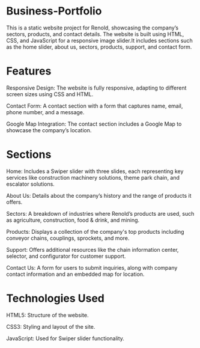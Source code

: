 # Business-Portfolio

This is a static website project for Renold, showcasing the company’s sectors, products, and contact details. The website is built using HTML, CSS, and  JavaScript for a responsive image slider.It includes sections such as the home slider, about us, sectors, products, support, and contact form.

# Features

Responsive Design: The website is fully responsive, adapting to different screen sizes using CSS and HTML.

Contact Form: A contact section with a form that captures name, email, phone number, and a message.

Google Map Integration: The contact section includes a Google Map to showcase the company’s location.

# Sections

Home: Includes a Swiper slider with three slides, each representing key services like construction machinery solutions, theme park chain, and escalator solutions.

About Us: Details about the company’s history and the range of products it offers.

Sectors: A breakdown of industries where Renold’s products are used, such as agriculture, construction, food & drink, and mining.

Products: Displays a collection of the company's top products including conveyor chains, couplings, sprockets, and more.

Support: Offers additional resources like the chain information center, selector, and configurator for customer support.

Contact Us: A form for users to submit inquiries, along with company contact information and an embedded map for location.

# Technologies Used

HTML5: Structure of the website.

CSS3: Styling and layout of the site.

JavaScript: Used for Swiper slider functionality.
